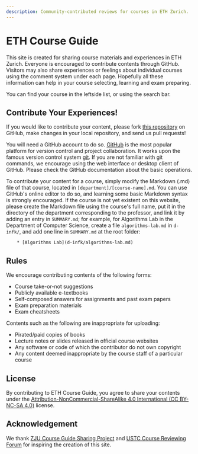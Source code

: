 ```yaml
---
description: Community-contributed reviews for courses in ETH Zurich.
---
```


# ETH Course Guide

This site is created for sharing course materials and experiences in ETH Zurich. Everyone is encouraged to contribute contents through GitHub. Visitors may also share experiences or feelings about individual courses using the comment system under each page. Hopefully all these information can help in your course selecting, learning and exam preparing.

You can find your course in the leftside list, or using the search bar.

## Contribute Your Experiences!

If you would like to contribute your content, please fork [this repository](https://github.com/Xivid/ETH-Course-Guide) on GitHub, make changes in your local repository, and send us pull requests! 

You will need a GitHub account to do so. [GitHub](https://github.com) is the most popular platform for version control and project collaboration. It works upon the famous version control system [git](https://git-scm.com). If you are not familiar with git commands, we encourage using the web interface or desktop client of GitHub. Please check the GitHub documentation about the basic operations.

To contribute your content for a course, simply modify the Markdown (.md) file of that course, located in `[department]/[course-name].md`. You can use GitHub's online editor to do so, and learning some basic Markdown syntax is strongly encouraged. If the course is not yet existent on this website, please create the Markdown file using the course's full name, put it in the directory of the department corresponding to the professor, and link it by adding an entry in `SUMMARY.md`; for example, for Algorithms Lab in the Department of Computer Science, create a file `algorithms-lab.md` in `d-infk/`, and add one line in `SUMMARY.md` at the root folder:

```pre
    * [Algorithms Lab](d-infk/algorithms-lab.md)
```

## Rules

We encourage contributing contents of the following forms:

- Course take-or-not suggestions
- Publicly available e-textbooks
- Self-composed answers for assignments and past exam papers
- Exam preparation materials
- Exam cheatsheets

Contents such as the following are inappropriate for uploading:

- Pirated/paid copies of books
- Lecture notes or slides released in official course websites
- Any software or code of which the contributor do not own copyright 
- Any content deemed inappropriate by the course staff of a particular course

## License

By contributing to ETH Course Guide, you agree to share your contents under the [Attribution-NonCommercial-ShareAlike 4.0 International (CC BY-NC-SA 4.0)](https://creativecommons.org/licenses/by-nc-sa/4.0/deed.en) license.

## Acknowledgement

We thank [ZJU Course Guide Sharing Project](https://github.com/QSCTech/zju-icicles) and [USTC Course Reviewing Forum](https://icourse.club/) for inspiring the creation of this site.
